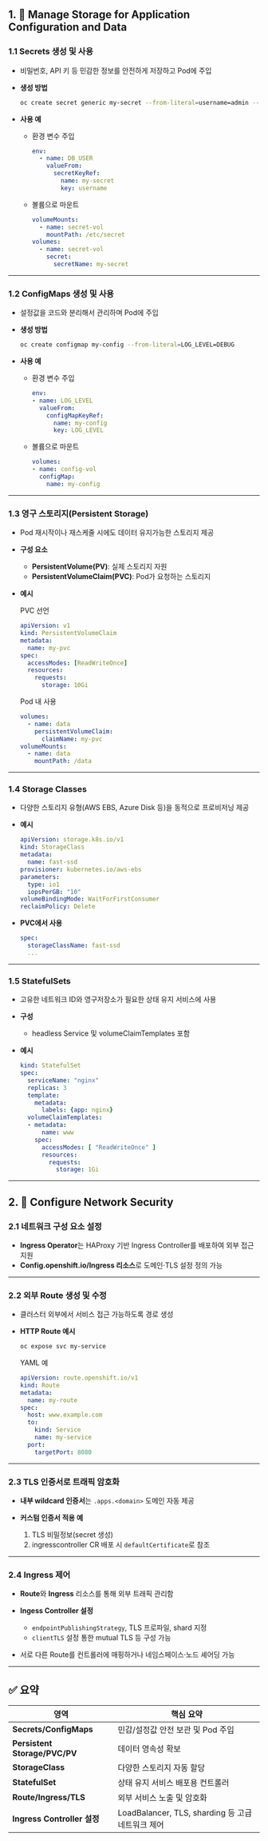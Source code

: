 ## 1. 🚀 Manage Storage for Application Configuration and Data

### 1.1 Secrets 생성 및 사용

* 비밀번호, API 키 등 민감한 정보를 안전하게 저장하고 Pod에 주입
* **생성 방법**

  ```bash
  oc create secret generic my-secret --from-literal=username=admin --from-literal=password=s3cret
  ```
* **사용 예**

  * 환경 변수 주입

    ```yaml
    env:
      - name: DB_USER
        valueFrom:
          secretKeyRef:
            name: my-secret
            key: username
    ```
  * 볼륨으로 마운트

    ```yaml
    volumeMounts:
      - name: secret-vol
        mountPath: /etc/secret
    volumes:
      - name: secret-vol
        secret:
          secretName: my-secret
    ```

---

### 1.2 ConfigMaps 생성 및 사용

* 설정값을 코드와 분리해서 관리하며 Pod에 주입
* **생성 방법**

  ```bash
  oc create configmap my-config --from-literal=LOG_LEVEL=DEBUG
  ```
* **사용 예**

  * 환경 변수 주입

    ```yaml
    env:
    - name: LOG_LEVEL
      valueFrom:
        configMapKeyRef:
          name: my-config
          key: LOG_LEVEL
    ```
  * 볼륨으로 마운트

    ```yaml
    volumes:
    - name: config-vol
      configMap:
        name: my-config
    ```

---

### 1.3 영구 스토리지(Persistent Storage)

* Pod 재시작이나 재스케줄 시에도 데이터 유지가능한 스토리지 제공
* **구성 요소**

  * **PersistentVolume(PV)**: 실제 스토리지 자원
  * **PersistentVolumeClaim(PVC)**: Pod가 요청하는 스토리지
* **예시**

  PVC 선언

  ```yaml
  apiVersion: v1
  kind: PersistentVolumeClaim
  metadata:
    name: my-pvc
  spec:
    accessModes: [ReadWriteOnce]
    resources:
      requests:
        storage: 10Gi
  ```

  Pod 내 사용

  ```yaml
  volumes:
    - name: data
      persistentVolumeClaim:
        claimName: my-pvc
  volumeMounts:
    - name: data
      mountPath: /data
  ```

---

### 1.4 Storage Classes

* 다양한 스토리지 유형(AWS EBS, Azure Disk 등)을 동적으로 프로비저닝 제공
* **예시**

  ```yaml
  apiVersion: storage.k8s.io/v1
  kind: StorageClass
  metadata:
    name: fast-ssd
  provisioner: kubernetes.io/aws-ebs
  parameters:
    type: io1
    iopsPerGB: "10"
  volumeBindingMode: WaitForFirstConsumer
  reclaimPolicy: Delete
  ```
* **PVC에서 사용**

  ```yaml
  spec:
    storageClassName: fast-ssd
    ...
  ```

---

### 1.5 StatefulSets

* 고유한 네트워크 ID와 영구저장소가 필요한 상태 유지 서비스에 사용
* **구성**

  * headless Service 및 volumeClaimTemplates 포함
* **예시**

  ```yaml
  kind: StatefulSet
  spec:
    serviceName: "nginx"
    replicas: 3
    template:
      metadata:
        labels: {app: nginx}
    volumeClaimTemplates:
    - metadata:
        name: www
      spec:
        accessModes: [ "ReadWriteOnce" ]
        resources:
          requests:
            storage: 1Gi
  ```

---

## 2. 🔐 Configure Network Security

### 2.1 네트워크 구성 요소 설정

* **Ingress Operator**는 HAProxy 기반 Ingress Controller를 배포하여 외부 접근 지원 
* **Config.openshift.io/Ingress 리소스**로 도메인·TLS 설정 정의 가능

---

### 2.2 외부 Route 생성 및 수정

* 클러스터 외부에서 서비스 접근 가능하도록 경로 생성
* **HTTP Route 예시**

  ```bash
  oc expose svc my-service
  ```

  YAML 예

  ```yaml
  apiVersion: route.openshift.io/v1
  kind: Route
  metadata:
    name: my-route
  spec:
    host: www.example.com
    to:
      kind: Service
      name: my-service
    port:
      targetPort: 8080
  ```

---

### 2.3 TLS 인증서로 트래픽 암호화

* **내부 wildcard 인증서**는 `.apps.<domain>` 도메인 자동 제공
* **커스텀 인증서 적용 예**

  1. TLS 비밀정보(secret 생성)
  2. ingresscontroller CR 배포 시 `defaultCertificate`로 참조

---

### 2.4 Ingress 제어

* **Route**와 **Ingress** 리소스를 통해 외부 트래픽 관리함
* **Ingess Controller 설정**

  * `endpointPublishingStrategy`, TLS 프로파일, shard 지정
  * `clientTLS` 설정 통한 mutual TLS 등 구성 가능 
* 서로 다른 Route를 컨트롤러에 매핑하거나 네임스페이스·노드 셰어딩 가능

---

## ✅ 요약

| 영역                            | 핵심 요약                                    |
| ----------------------------- | ---------------------------------------- |
| **Secrets/ConfigMaps**        | 민감/설정값 안전 보관 및 Pod 주입                    |
| **Persistent Storage/PVC/PV** | 데이터 영속성 확보                               |
| **StorageClass**              | 다양한 스토리지 자동 할당                           |
| **StatefulSet**               | 상태 유지 서비스 배포용 컨트롤러                       |
| **Route/Ingress/TLS**         | 외부 서비스 노출 및 암호화                          |
| **Ingress Controller 설정**     | LoadBalancer, TLS, sharding 등 고급 네트워크 제어 |

